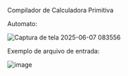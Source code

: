 Compilador de Calculadora Primitiva

Automato:

![Captura de tela 2025-06-07 083556](https://github.com/user-attachments/assets/7789296f-d87d-44c3-9bc7-e247d8e13df5)

Exemplo de arquivo de entrada:

![image](https://github.com/user-attachments/assets/752b4f25-04e3-442b-8fa4-95b56b2850f7)
